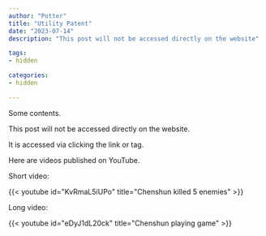 ```yaml
---
author: "Potter"
title: "Utility Patent"
date: "2023-07-14"
description: "This post will not be accessed directly on the website"

tags:
- hidden

categories:
- hidden

---
```


Some contents.

This post will not be accessed directly on the website.

It is accessed via clicking the link or tag.

Here are videos published on YouTube.

Short video:

{{< youtube id="KvRmaL5iUPo" title="Chenshun killed 5 enemies" >}}

Long video:

{{< youtube id="eDyJ1dL20ck" title="Chenshun playing game" >}}